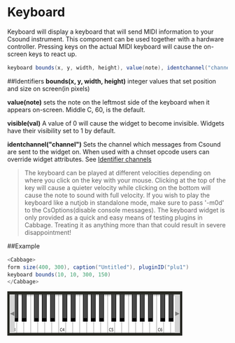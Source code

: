 # Keyboard

Keyboard will display a keyboard that will send MIDI information to your Csound instrument. This component can be used together with a hardware controller. Pressing keys on the actual MIDI keyboard will cause the on-screen keys to react up. 

```csharp
keyboard bounds(x, y, width, height), value(note), identchannel("channel"), visible(val)
```

##Identifiers
**bounds(x, y, width, height)** integer values that set position and size on screen(in pixels)

**value(note)** sets the note on the leftmost side of the keyboard when it appears on-screen. Middle C, 60, is the default. 

**visible(val)** A value of 0 will cause the widget to become invisible. Widgets have their visibility set to 1 by default. 

**identchannel("channel")** Sets the channel which messages from Csound are sent to the widget on. When used with a chnset opcode users can override widget attributes. See [Identifier channels](./identchannels.md)  

<!--(End of identifiers)/-->

>The keyboard can be played at different velocities depending on where you click on the key with your mouse. Clicking at the top of the key will cause a quieter velocity while clicking on the bottom will cause the note to sound with full velocity. If you wish to play the keyboard like a nutjob in standalone mode, make sure to pass '-m0d' to the CsOptions(disable console messages). The keyboard widget is only provided as a quick and easy means of testing plugins in Cabbage. Treating it as anything more than that could result in severe disappointment!  

##Example
```csharp
<Cabbage>
form size(400, 300), caption("Untitled"), pluginID("plu1")
keyboard bounds(10, 10, 300, 150)
</Cabbage>
```
<!--(End of syntax)/-->
![](images/keyboardExample.png)
